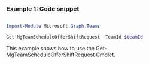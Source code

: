 ### Example 1: Code snippet

```powershell

Import-Module Microsoft.Graph.Teams

Get-MgTeamScheduleOfferShiftRequest -TeamId $teamId

```
This example shows how to use the Get-MgTeamScheduleOfferShiftRequest Cmdlet.

